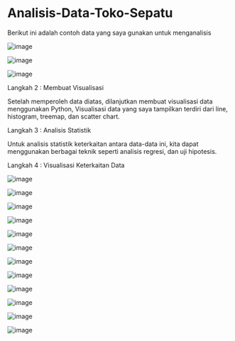 # Analisis-Data-Toko-Sepatu

Berikut ini adalah contoh data yang saya gunakan untuk menganalisis


![image](https://github.com/MuhammadRizkiRamadhanPurba/Analisis-Data-Toko-Sepatu/assets/167231249/56293978-5b65-4a5a-9ec5-6c5e72711b56)


![image](https://github.com/MuhammadRizkiRamadhanPurba/Analisis-Data-Toko-Sepatu/assets/167231249/9f543aa2-96c9-4579-b2f9-fe45c5709f68)


![image](https://github.com/MuhammadRizkiRamadhanPurba/Analisis-Data-Toko-Sepatu/assets/167231249/c37ca186-b93b-473f-b3e8-d51af9fcafb9)

Langkah 2 : Membuat Visualisasi

Setelah memperoleh data diatas, dilanjutkan membuat visualisasi data menggunakan Python, Visualisasi data yang saya tampilkan terdiri dari line, histogram, treemap, dan scatter chart.

Langkah 3 : Analisis Statistik

Untuk analisis statistik keterkaitan antara data-data ini, kita dapat menggunakan berbagai teknik seperti analisis regresi, dan uji hipotesis.

Langkah 4 : Visualisasi Keterkaitan Data


![image](https://github.com/MuhammadRizkiRamadhanPurba/Analisis-Data-Toko-Sepatu/assets/167231249/f152b699-b160-4b54-855d-12dd1f078dfa)


![image](https://github.com/MuhammadRizkiRamadhanPurba/Analisis-Data-Toko-Sepatu/assets/167231249/ef83c38d-3301-48a5-89c8-180cfd417f8c)


![image](https://github.com/MuhammadRizkiRamadhanPurba/Analisis-Data-Toko-Sepatu/assets/167231249/2c07d95e-fbf0-4e61-b31f-28170e74b95c)


![image](https://github.com/MuhammadRizkiRamadhanPurba/Analisis-Data-Toko-Sepatu/assets/167231249/c7821288-d11b-4b0c-9190-ca000c538a0f)


![image](https://github.com/MuhammadRizkiRamadhanPurba/Analisis-Data-Toko-Sepatu/assets/167231249/221fd043-1aed-4ded-9c50-26fb575558d9)


![image](https://github.com/MuhammadRizkiRamadhanPurba/Analisis-Data-Toko-Sepatu/assets/167231249/164105a8-6807-4a00-bcd6-ff324167d31c)


![image](https://github.com/MuhammadRizkiRamadhanPurba/Analisis-Data-Toko-Sepatu/assets/167231249/fc0b2b35-a625-4fb7-9345-013dc3c12540)


![image](https://github.com/MuhammadRizkiRamadhanPurba/Analisis-Data-Toko-Sepatu/assets/167231249/eb541a39-6e81-45b2-93f2-6d1b2496ab46)


![image](https://github.com/MuhammadRizkiRamadhanPurba/Analisis-Data-Toko-Sepatu/assets/167231249/d3f87886-de1a-4a01-9115-02c40a77ca0e)


![image](https://github.com/MuhammadRizkiRamadhanPurba/Analisis-Data-Toko-Sepatu/assets/167231249/2f697b51-afa2-4f53-bd1a-74fed4a9ea9f)


![image](https://github.com/MuhammadRizkiRamadhanPurba/Analisis-Data-Toko-Sepatu/assets/167231249/510cf160-f54e-4592-9862-7be540c9cdd9)


![image](https://github.com/MuhammadRizkiRamadhanPurba/Analisis-Data-Toko-Sepatu/assets/167231249/269b376d-37cf-4d58-8676-73c850440d76)
